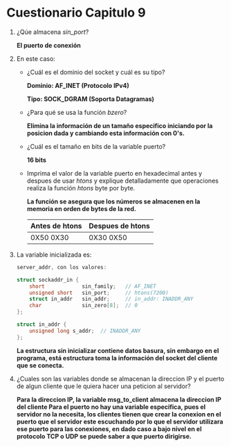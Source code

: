 # Cuestionario Capitulo 9

1. ¿Qúe almacena *sin_port*?

    **El puerto de conexión**


2. En este caso: 
    * ¿Cuál es el dominio del socket y cuál es su tipo? 

        **Dominio: AF_INET (Protocolo IPv4)**

        **Tipo: SOCK_DGRAM (Soporta Datagramas)**

    * ¿Para qué se usa la función *bzero*? 

        **Elimina la información de un tamaño especifico iniciando por la posicion dada y cambiando esta información con  0's.**

    * ¿Cuál es el tamaño en bits de la variable puerto?

        **16 bits**

    * Imprima el valor de la variable puerto en hexadecimal antes y despues de usar *htons* y explique detalladamente que operaciones realiza la función *htons* byte por byte.

        **La función se asegura que los números se almacenen en la memoria en orden de bytes de la red.**
        
        |Antes de htons| Despues de htons |
        |--------------|------------------|
        |0X50 0X30     | 0X30 0X50        |



3. La variable inicializada es:

    ```c
    server_addr, con los valores:

    struct sockaddr_in {
        short            sin_family;   // AF_INET
        unsigned short   sin_port;     // htons(7200)
        struct in_addr   sin_addr;     // in_addr: INADDR_ANY
        char             sin_zero[8];  // 0
    };

    struct in_addr {
        unsigned long s_addr;  // INADDR_ANY
    };
    ```

    **La estructura sin inicializar contiene datos basura, sin embargo en el programa, está estructura toma la información del socket del cliente que se conecta.**


4. ¿Cuales son las variables donde se almacenan la direccion IP y el puerto de algun cliente que le quiera hacer una peticion al servidor?
    
    **Para la direccion IP, la variable msg_to_client almacena la direccion IP del cliente Para el puerto no hay una variable especifica, pues el servidor no la necesita, los clientes tienen que crear la conexion en el puerto que el servidor este escuchando por lo que el servidor utilizara ese puerto para las conexiones, en dado caso a bajo nivel en el protocolo TCP o UDP se puede saber a que puerto dirigirse.**